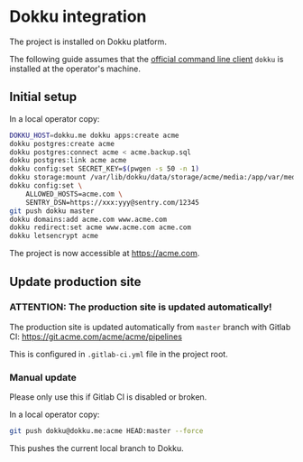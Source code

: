 # Dokku integration

The project is installed on Dokku platform.

The following guide assumes that the [official command line client](http://dokku.viewdocs.io/dokku/community/clients/#bash-zsh-etc-dokku_clientsh) `dokku` is installed at the operator's machine.

## Initial setup

In a local operator copy:

```bash
DOKKU_HOST=dokku.me dokku apps:create acme
dokku postgres:create acme
dokku postgres:connect acme < acme.backup.sql
dokku postgres:link acme acme
dokku config:set SECRET_KEY=$(pwgen -s 50 -n 1)
dokku storage:mount /var/lib/dokku/data/storage/acme/media:/app/var/media
dokku config:set \
	ALLOWED_HOSTS=acme.com \
	SENTRY_DSN=https://xxx:yyy@sentry.com/12345
git push dokku master
dokku domains:add acme.com www.acme.com
dokku redirect:set acme www.acme.com acme.com
dokku letsencrypt acme
```

The project is now accessible at <https://acme.com>.

## Update production site

### ATTENTION: The production site is updated automatically!

The production site is updated automatically from `master` branch with Gitlab CI: <https://git.acme.com/acme/acme/pipelines>

This is configured in `.gitlab-ci.yml` file in the project root.

### Manual update

Please only use this if Gitlab CI is disabled or broken.

In a local operator copy:

```bash
git push dokku@dokku.me:acme HEAD:master --force
```

This pushes the current local branch to Dokku.

